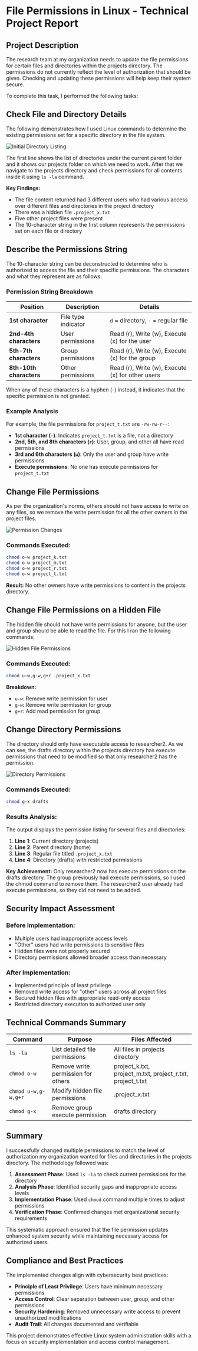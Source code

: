 # File Permissions in Linux - Technical Project Report

## Project Description

The research team at my organization needs to update the file permissions for certain files and directories within the projects directory. The permissions do not currently reflect the level of authorization that should be given. Checking and updating these permissions will help keep their system secure. 

To complete this task, I performed the following tasks:

## Check File and Directory Details

The following demonstrates how I used Linux commands to determine the existing permissions set for a specific directory in the file system.

![Initial Directory Listing](./screenshots/permission-changes.png)

The first line shows the list of directories under the current parent folder and it shows our projects folder on which we need to work. After that we navigate to the projects directory and check permissions for all contents inside it using `ls -la` command. 

**Key Findings:**
- The file content returned had 3 different users who had various access over different files and directories in the project directory
- There was a hidden file `.project_x.txt` 
- Five other project files were present
- The 10-character string in the first column represents the permissions set on each file or directory

## Describe the Permissions String

The 10-character string can be deconstructed to determine who is authorized to access the file and their specific permissions. The characters and what they represent are as follows:

### Permission String Breakdown

| Position | Description | Details |
|----------|-------------|---------|
| **1st character** | File type indicator | `d` = directory, `-` = regular file |
| **2nd-4th characters** | User permissions | Read (r), Write (w), Execute (x) for the user |
| **5th-7th characters** | Group permissions | Read (r), Write (w), Execute (x) for the group |
| **8th-10th characters** | Other permissions | Read (r), Write (w), Execute (x) for other users |

When any of these characters is a hyphen (-) instead, it indicates that the specific permission is not granted.

### Example Analysis

For example, the file permissions for `project_t.txt` are `-rw-rw-r--`:

- **1st character (`-`)**: Indicates `project_t.txt` is a file, not a directory
- **2nd, 5th, and 8th characters (`r`)**: User, group, and other all have read permissions
- **3rd and 6th characters (`w`)**: Only the user and group have write permissions
- **Execute permissions**: No one has execute permissions for `project_t.txt`

## Change File Permissions

As per the organization's norms, others should not have access to write on any files, so we remove the write permission for all the other owners in the project files.

![Permission Changes](./screenshots/permission-changes2.png)

### Commands Executed:
```bash
chmod o-w project_k.txt
chmod o-w project_m.txt  
chmod o-w project_r.txt
chmod o-w project_t.txt
```

**Result:** No other owners have write permissions to content in the projects directory.

## Change File Permissions on a Hidden File

The hidden file should not have write permissions for anyone, but the user and group should be able to read the file. For this I ran the following commands:

![Hidden File Permissions](./screenshots/permission-changes1.png)

### Commands Executed:
```bash
chmod u-w,g-w,g+r .project_x.txt
```

**Breakdown:**
- `u-w`: Remove write permission for user
- `g-w`: Remove write permission for group  
- `g+r`: Add read permission for group

## Change Directory Permissions

The directory should only have executable access to researcher2. As we can see, the drafts directory within the projects directory has execute permissions that need to be modified so that only researcher2 has the permission.

![Directory Permissions](./screenshots/final-verification.png)

### Commands Executed:
```bash
chmod g-x drafts
```

### Results Analysis:
The output displays the permission listing for several files and directories:

1. **Line 1**: Current directory (projects)
2. **Line 2**: Parent directory (home)  
3. **Line 3**: Regular file titled `.project_x.txt`
4. **Line 4**: Directory (drafts) with restricted permissions

**Key Achievement:** Only researcher2 now has execute permissions on the drafts directory. The group previously had execute permissions, so I used the chmod command to remove them. The researcher2 user already had execute permissions, so they did not need to be added.

## Security Impact Assessment

### Before Implementation:
- Multiple users had inappropriate access levels
- "Other" users had write permissions to sensitive files
- Hidden files were not properly secured
- Directory permissions allowed broader access than necessary

### After Implementation:
- Implemented principle of least privilege
- Removed write access for "other" users across all project files
- Secured hidden files with appropriate read-only access
- Restricted directory execution to authorized user only

## Technical Commands Summary

| Command | Purpose | Files Affected |
|---------|---------|----------------|
| `ls -la` | List detailed file permissions | All files in projects directory |
| `chmod o-w` | Remove write permission for others | project_k.txt, project_m.txt, project_r.txt, project_t.txt |
| `chmod u-w,g-w,g+r` | Modify hidden file permissions | .project_x.txt |
| `chmod g-x` | Remove group execute permission | drafts directory |

## Summary

I successfully changed multiple permissions to match the level of authorization my organization wanted for files and directories in the projects directory. The methodology followed was:

1. **Assessment Phase**: Used `ls -la` to check current permissions for the directory
2. **Analysis Phase**: Identified security gaps and inappropriate access levels
3. **Implementation Phase**: Used `chmod` command multiple times to adjust permissions
4. **Verification Phase**: Confirmed changes met organizational security requirements

This systematic approach ensured that the file permission updates enhanced system security while maintaining necessary access for authorized users.

## Compliance and Best Practices

The implemented changes align with cybersecurity best practices:
- **Principle of Least Privilege**: Users have minimum necessary permissions
- **Access Control**: Clear separation between user, group, and other permissions
- **Security Hardening**: Removed unnecessary write access to prevent unauthorized modifications
- **Audit Trail**: All changes documented and verifiable

This project demonstrates effective Linux system administration skills with a focus on security implementation and access control management.
